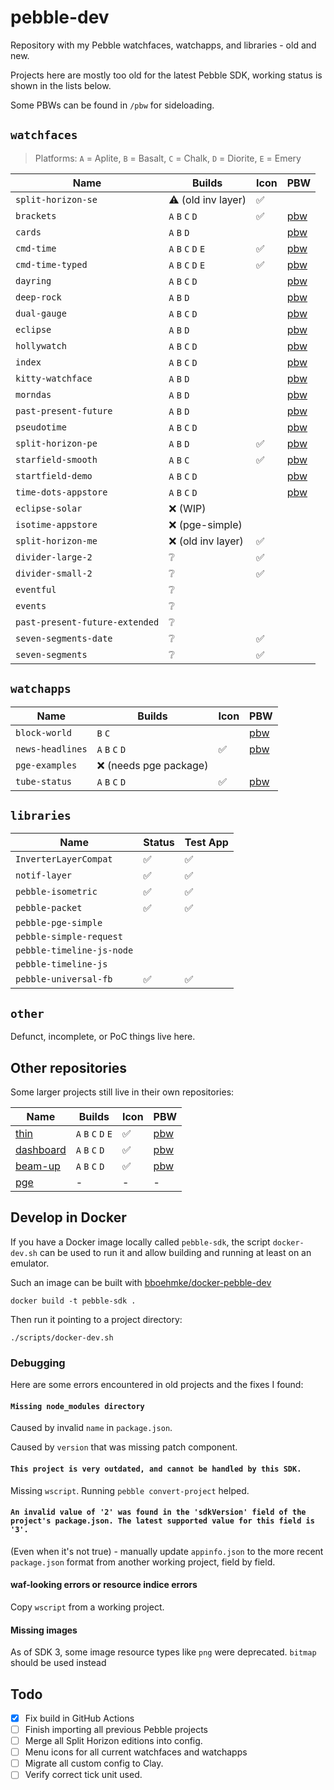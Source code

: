 # pebble-dev

Repository with my Pebble watchfaces, watchapps, and libraries - old and new.

Projects here are mostly too old for the latest Pebble SDK, working status is
shown in the lists below.

Some PBWs can be found in `/pbw` for sideloading.

## `watchfaces`

> Platforms: `A` = Aplite, `B` = Basalt, `C` = Chalk, `D` = Diorite, `E` = Emery

| Name                           | Builds              | Icon | PBW                                |
|--------------------------------|---------------------|------|------------------------------------|
| `split-horizon-se`             | ⚠️ (old inv layer)  | ✅    |                                    |
| `brackets`                     | `A` `B` `C` `D`     | ✅    | [pbw](pbw/brackets.pbw)            |
| `cards`                        | `A` `B` `D`         |      | [pbw](pbw/cards.pbw)               |
| `cmd-time`                     | `A` `B` `C` `D` `E` | ✅    | [pbw](pbw/cmd-time.pbw)            |
| `cmd-time-typed`               | `A` `B` `C` `D` `E` | ✅    | [pbw](pbw/cmd-time-typed.pbw)      |
| `dayring`                      | `A` `B` `C` `D`     |      | [pbw](pbw/dayring.pbw)             |
| `deep-rock`                    | `A` `B` `D`         |      | [pbw](pbw/deep-rock.pbw)           |
| `dual-gauge`                   | `A` `B` `C` `D`     |      | [pbw](pbw/dual-gauge.pbw)          |
| `eclipse`                      | `A` `B` `D`         |      | [pbw](pbw/eclipse.pbw)             |
| `hollywatch`                   | `A` `B` `C` `D`     |      | [pbw](pbw/hollywatch.pbw)          |
| `index`                        | `A` `B` `C` `D`     |      | [pbw](pbw/index.pbw)               |
| `kitty-watchface`              | `A` `B` `D`         |      | [pbw](pbw/kitty-watchface.pbw)     |
| `morndas`                      | `A` `B` `D`         |      | [pbw](pbw/morndas.pbw)             |
| `past-present-future`          | `A` `B` `D`         |      | [pbw](pbw/past-present-future.pbw) |
| `pseudotime`                   | `A` `B` `C` `D`     |      | [pbw](pbw/pseudotime.pbw)          |
| `split-horizon-pe`             | `A` `B` `D`         | ✅    | [pbw](pbw/split-horizon-pe.pbw)    |
| `starfield-smooth`             | `A` `B` `C`         | ✅    | [pbw](pbw/starfield-smooth.pbw)    |
| `startfield-demo`              | `A` `B` `C` `D`     |      | [pbw](pbw/starfield-demo.pbw)      |
| `time-dots-appstore`           | `A` `B` `C` `D`     |      | [pbw](pbw/time-dots-appstore.pbw)  |
| `eclipse-solar`                | ❌ (WIP)             |      |                                    |
| `isotime-appstore`             | ❌ (pge-simple)      |      |                                    |
| `split-horizon-me`             | ❌ (old inv layer)   | ✅    |                                    |
| `divider-large-2`              | ❔                   | ✅    |                                    |
| `divider-small-2`              | ❔                   | ✅    |                                    |
| `eventful`                     | ❔                   |      |                                    |
| `events`                       | ❔                   |      |                                    |
| `past-present-future-extended` | ❔                   |      |                                    |
| `seven-segments-date`          | ❔                   | ✅    |                                    |
| `seven-segments`               | ❔                   | ✅    |                                    |

## `watchapps`

| Name             | Builds                | Icon | PBW                           |
|------------------|-----------------------|------|-------------------------------|
| `block-world`    | `B` `C`               |      | [pbw](pbw/block-world.pbw)    |
| `news-headlines` | `A` `B` `C` `D`       | ✅    | [pbw](pbw/news-headlines.pbw) |
| `pge-examples`   | ❌ (needs pge package) |      |                               |
| `tube-status`    | `A` `B` `C` `D`       | ✅    | [pbw](pbw/tube-status.pbw)    |

## `libraries`

| Name                       | Status | Test App |
|----------------------------|--------|----------|
| `InverterLayerCompat`      | ✅      | ✅        |
| `notif-layer`              | ✅      | ✅        |
| `pebble-isometric`         | ✅      | ✅        |
| `pebble-packet`            | ✅      | ✅        |
| `pebble-pge-simple`        |        |          |
| `pebble-simple-request`    |        |          |
| `pebble-timeline-js-node`  |        |          |
| `pebble-timeline-js`       |        |          |
| `pebble-universal-fb`      | ✅      | ✅        |


## `other`

Defunct, incomplete, or PoC things live here.

## Other repositories

Some larger projects still live in their own repositories:

| Name                                                | Builds              | Icon | PBW                      |
|-----------------------------------------------------|---------------------|------|--------------------------|
| [thin](https://github.com/C-D-Lewis/thin)           | `A` `B` `C` `D` `E` | ✅    | [pbw](pbw/thin.pbw)      |
| [dashboard](https://github.com/C-D-Lewis/dashboard) | `A` `B` `C` `D`     | ✅    | [pbw](pbw/dashboard.pbw) |
| [beam-up](https://github.com/C-D-Lewis/beam-up)     | `A` `B` `C` `D`     | ✅    | [pbw](pbw/beam-up.pbw)   |
| [pge](https://github.com/C-D-Lewis/pge)             | -                   | -    | -                        |

## Develop in Docker

If you have a Docker image locally called `pebble-sdk`, the script
`docker-dev.sh` can be used to run it and allow building and running at least on
an emulator.

Such an image can be built with
[bboehmke/docker-pebble-dev](https://github.com/bboehmke/docker-pebble-dev)

```
docker build -t pebble-sdk .
```

Then run it pointing to a project directory:

```
./scripts/docker-dev.sh
```

### Debugging

Here are some errors encountered in old projects and the fixes I found:

#### `Missing node_modules directory`

Caused by invalid `name` in `package.json`.

Caused by `version` that was missing patch component.

#### `This project is very outdated, and cannot be handled by this SDK.`

Missing `wscript`. Running `pebble convert-project` helped.

#### `An invalid value of '2' was found in the 'sdkVersion' field of the project's package.json. The latest supported value for this field is '3'.`

(Even when it's not true) - manually update `appinfo.json` to the more recent
`package.json` format from another working project, field by field.

#### waf-looking errors or resource indice errors

Copy `wscript` from a working project.

#### Missing images

As of SDK 3, some image resource types like `png` were deprecated. `bitmap`
should be used instead

## Todo

- [x] Fix build in GitHub Actions
- [ ] Finish importing all previous Pebble projects
- [ ] Merge all Split Horizon editions into config.
- [ ] Menu icons for all current watchfaces and watchapps
- [ ] Migrate all custom config to Clay.
- [ ] Verify correct tick unit used.
